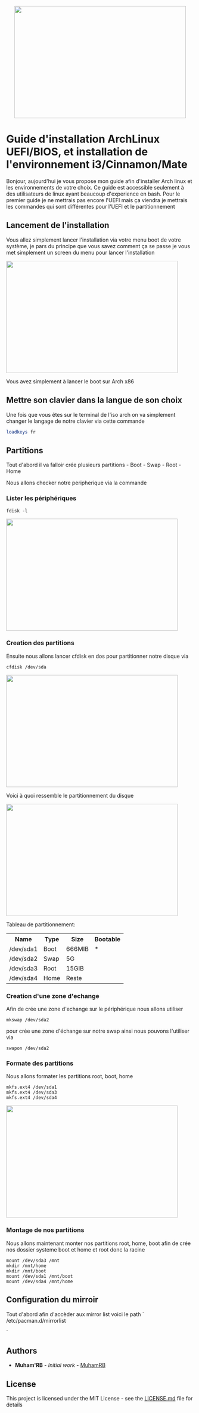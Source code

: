 <p align="center">
  <img width="460" height="300" src="https://angristan.fr/wp-content/uploads/2017/08/arch_linux-1038x576.png">
</p>

# Guide d'installation ArchLinux UEFI/BIOS, et installation de l'environnement i3/Cinnamon/Mate

Bonjour, aujourd'hui je vous propose mon guide afin d'installer Arch linux et les environnements de votre choix.
Ce guide est accessible seulement à des utilisateurs de linux ayant beaucoup d'experience en bash. Pour le premier guide je ne 
mettrais pas encore l'UEFI mais ça viendra je mettrais les commandes qui sont différentes pour l'UEFI et le partitionnement

## Lancement de l'installation

Vous allez simplement lancer l'installation via votre menu boot de votre système, je pars du principe que vous savez comment ça se passe je vous met simplement un screen du
menu pour lancer l'installation

<p>
    <img width="460" height="300" src="https://cdn-02.memo-linux.com/wp-content/uploads/2016/02/archlinux-01.png">
</p>

Vous avez simplement à lancer le boot sur Arch x86

## Mettre son clavier dans la langue de son choix

Une fois que vous êtes sur le terminal de l'iso arch on va simplement changer le langage de notre clavier via cette commande

```bash
loadkeys fr
```

## Partitions

Tout d'abord il va falloir crée plusieurs partitions
    - Boot
    - Swap
    - Root
    - Home

Nous allons checker notre peripherique via la commande

### Lister les périphériques
```
fdisk -l
```

<img width="460" height="300" src="https://imgur.com/lKr7u6m.jpg">

### Creation des partitions
Ensuite nous allons lancer cfdisk en dos pour partitionner notre disque via 

```
cfdisk /dev/sda
```

<img width="460" height="300" src="https://imgur.com/AIAzTrc.jpg">

Voici à quoi ressemble le partitionnement du disque

<img width="460" height="300" src="https://imgur.com/5qtvTxH.jpg">

Tableau de partitionnement:


<table class="tg">
  <tr>
    <th class="tg-yw4l"><b>Name</b></th>
    <th class="tg-yw4l"><b>Type</b></th>
    <th class="tg-yw4l"><b>Size</b></th>
    <th class="tg-yw4l"><b>Bootable</b></th>
  </tr>
  <tr>
    <td class="tg-yw4l">/dev/sda1</td>
    <td class="tg-yw4l">Boot</td>
    <td class="tg-yw4l">666MIB</td>
    <td class="tg-yw4l">*</td>
  </tr>
  <tr>
    <td class="tg-yw4l">/dev/sda2</td>
    <td class="tg-yw4l">Swap</td>
    <td class="tg-yw4l">5G</td>
    <td class="tg-yw4l"></td>
  </tr>
  <tr>
    <td class="tg-yw4l">/dev/sda3</td>
    <td class="tg-yw4l">Root</td>
    <td class="tg-yw4l">15GIB</td>
    <td class="tg-yw4l"></td>
  </tr>
  <tr>
    <td class="tg-yw4l">/dev/sda4</td>
    <td class="tg-yw4l">Home</td>
    <td class="tg-yw4l">Reste</td>
    <td class="tg-yw4l"></td>
  </tr>
  
</table>

### Creation d'une zone d'echange

Afin de crée une zone d'echange sur le périphérique nous allons utiliser

```
mkswap /dev/sda2 
```
pour crée une zone d'échange sur notre swap ainsi nous pouvons l'utiliser via

```
swapon /dev/sda2
```

### Formate des partitions

Nous allons formater les partitions root, boot, home

```
mkfs.ext4 /dev/sda1
mkfs.ext4 /dev/sda3
mkfs.ext4 /dev/sda4
```
<img width="460" height="300" src="https://imgur.com/KqeEYJm.jpg">

### Montage de nos partitions

Nous allons maintenant monter nos partitions root, home, boot afin de crée nos dossier systeme boot et home et root donc la racine

```
mount /dev/sda3 /mnt
mkdir /mnt/home
mkdir /mnt/boot
mount /dev/sda1 /mnt/boot
mount /dev/sda4 /mnt/home

```

## Configuration du mirroir

Tout d'abord afin d'accèder aux mirror list voici le path
`
  /etc/pacman.d/mirrorlist

`

## Authors

* **Muham'RB** - *Initial work* - [MuhamRB](https://github.com/MuhamRb)



## License

This project is licensed under the MIT License - see the [LICENSE.md](LICENSE.md) file for details

